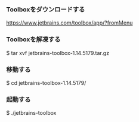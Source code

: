 ### Toolboxをダウンロードする
https://www.jetbrains.com/toolbox/app/?fromMenu

### Toolboxを解凍する
$ tar xvf jetbrains-toolbox-1.14.5179.tar.gz

### 移動する
$ cd jetbrains-toolbox-1.14.5179/

### 起動する
$ ./jetbrains-toolbox

